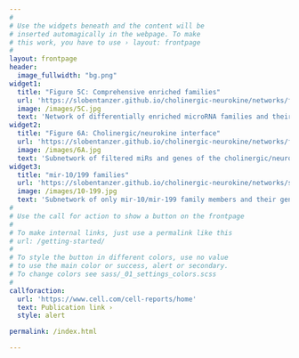 ```yaml
---
#
# Use the widgets beneath and the content will be
# inserted automagically in the webpage. To make
# this work, you have to use › layout: frontpage
#
layout: frontpage
header:
  image_fullwidth: "bg.png"
widget1:
  title: "Figure 5C: Comprehensive enriched families"
  url: 'https://slobentanzer.github.io/cholinergic-neurokine/networks/fig5/fig5_by_cell/index.html'
  image: /images/5C.jpg
  text: 'Network of differentially enriched microRNA families and their 12495 targeted genes in neurokine-mediated cholinergic differentiation of male and female neuronal cells'
widget2:
  title: "Figure 6A: Cholinergic/neurokine interface"
  url: 'https://slobentanzer.github.io/cholinergic-neurokine/networks/fig6/fig6_by_cell/index.html'
  image: /images/6A.jpg
  text: 'Subnetwork of filtered miRs and genes of the cholinergic/neurokine interface'
widget3:
  title: "mir-10/199 families"
  url: 'https://slobentanzer.github.io/cholinergic-neurokine/networks/single/mir10-mir199/index.html'
  image: /images/10-199.jpg
  text: 'Subnetwork of only mir-10/mir-199 family members and their gene targets'
#
# Use the call for action to show a button on the frontpage
#
# To make internal links, just use a permalink like this
# url: /getting-started/
#
# To style the button in different colors, use no value
# to use the main color or success, alert or secondary.
# To change colors see sass/_01_settings_colors.scss
#
callforaction:
  url: 'https://www.cell.com/cell-reports/home'
  text: Publication link ›
  style: alert

permalink: /index.html

---
```

<!-- <div id="videoModal" class="reveal-modal large" data-reveal="">
  <div class="flex-video widescreen vimeo" style="display: block;">
    <iframe width="1280" height="720" src="https://www.youtube.com/embed/3b5zCFSmVvU" frameborder="0" allowfullscreen></iframe>
  </div>
  <a class="close-reveal-modal">&#215;</a>
</div> -->
